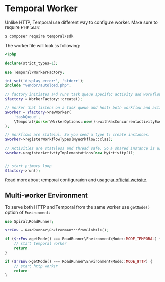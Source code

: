 # Temporal Worker
Unlike HTTP, Temporal use different way to configure worker. Make sure to require PHP SDK:

```
$ composer require temporal/sdk
```

The worker file will look as following:

```php
<?php

declare(strict_types=1);

use Temporal\WorkerFactory;

ini_set('display_errors', 'stderr');
include "vendor/autoload.php";

// factory initiates and runs task queue specific activity and workflow workers
$factory = WorkerFactory::create();

// Worker that listens on a task queue and hosts both workflow and activity implementations.
$worker = $factory->newWorker(
    'taskQueue',
    \Temporal\Worker\WorkerOptions::new()->withMaxConcurrentActivityExecutionSize(10)
);

// Workflows are stateful. So you need a type to create instances.
$worker->registerWorkflowTypes(MyWorkflow::clas);

// Activities are stateless and thread safe. So a shared instance is used.
$worker->registerActivityImplementations(new MyActivity());


// start primary loop
$factory->run();
```

Read more about temporal configuration and usage [at official website](https://docs.temporal.io/docs/php-sdk-overview). 

## Multi-worker Environment
To serve both HTTP and Temporal from the same worker use `getMode()` option of `Environment`:

```php
use Spiral\RoadRunner;

$rrEnv = RoadRunner\Environment::fromGlobals();

if ($rrEnv->getMode() === RoadRunner\Environment\Mode::MODE_TEMPORAL) {
    // start temporal worker
    return;
}

if ($rrEnv->getMode() === RoadRunner\Environment\Mode::MODE_HTTP) {
    // start http worker
    return;
}
```